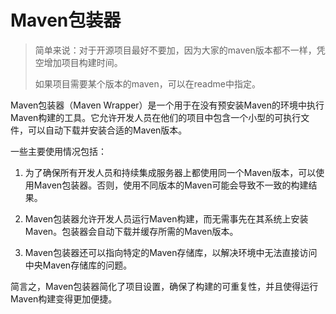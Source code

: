 # Maven包装器

> 简单来说：对于开源项目最好不要加，因为大家的maven版本都不一样，凭空增加项目构建时间。
>
> 如果项目需要某个版本的maven，可以在readme中指定。

Maven包装器（Maven Wrapper）是一个用于在没有预安装Maven的环境中执行Maven构建的工具。它允许开发人员在他们的项目中包含一个小型的可执行文件，可以自动下载并安装合适的Maven版本。

一些主要使用情况包括：

1. 为了确保所有开发人员和持续集成服务器上都使用同一个Maven版本，可以使用Maven包装器。否则，使用不同版本的Maven可能会导致不一致的构建结果。

2. Maven包装器允许开发人员运行Maven构建，而无需事先在其系统上安装Maven。包装器会自动下载并缓存所需的Maven版本。

3. Maven包装器还可以指向特定的Maven存储库，以解决环境中无法直接访问中央Maven存储库的问题。

简言之，Maven包装器简化了项目设置，确保了构建的可重复性，并且使得运行Maven构建变得更加便捷。